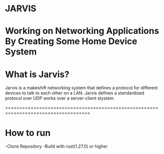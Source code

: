 # JARVIS
Working on Networking Applications By Creating Some Home Device System
===============================================================================

# What is Jarvis?

Jarvis is a makeshift networking system that defines a protocol for different devices to talk to each other on a LAN. 
Jarvis defines a standardized protocol over UDP works over a server-client stystem.

====================================================================================

# How to run

-Clone Repository
-Build with rust(1.27.0) or higher
